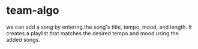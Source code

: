 # team-algo
we can add a song by entering the song's title, tempo, mood, and length.
It creates a playlist that matches the desired tempo and mood using the added songs.
